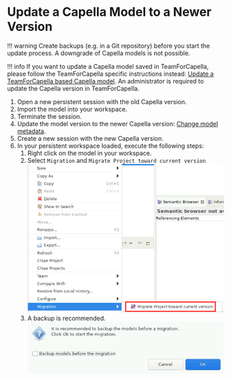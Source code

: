 <!--
 ~ SPDX-FileCopyrightText: Copyright DB InfraGO AG and contributors
 ~ SPDX-License-Identifier: Apache-2.0
 -->

# Update a Capella Model to a Newer Version

<!-- prettier-ignore -->
!!! warning
    Create backups (e.g. in a Git repository) before you start the update process.
    A downgrade of Capella models is not possible.

<!-- prettier-ignore -->
!!! info
    If you want to update a Capella model saved in TeamForCapella, please follow the TeamForCapella specific instructions instead:
    [Update a TeamForCapella based Capella model](../../../../admin/teamforcapella/migration.md).
    An administrator is required to update the Capella version in TeamForCapella.

1. Open a new persistent session with the old Capella version.
1. Import the model into your workspace.
1. Terminate the session.
1. Update the model version to the newer Capella version:
   [Change model metadata](../../../projects/models/metadata.md).
1. Create a new session with the new Capella version.
1. In your persistent workspace loaded, execute the following steps:
   <!-- prettier-ignore -->
    1. Right click on the model in your workspace.
    1. Select `Migration` and `Migrate Project toward current version`
       ![Migrate Capella model](./migrate-capella-model.png)
    1. A backup is recommended.
       ![Enable backup option](./backup-migration.png)
